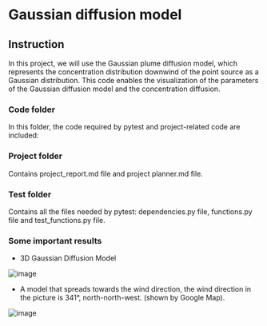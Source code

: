 # Gaussian diffusion model

## Instruction

In this project, we will use the Gaussian plume diffusion model, which represents the concentration distribution downwind of the point source as a Gaussian distribution. This code enables the visualization of the parameters of the Gaussian diffusion model and the concentration diffusion. 
 

 
### Code folder

In this folder, the code required by pytest and project-related code are included:


### Project folder


Contains project_report.md file and project planner.md file.

### Test folder

Contains all the files needed by pytest: dependencies.py file, functions.py file and test_functions.py file.


### Some important results


* 3D Gaussian Diffusion Model


![image](https://github.com/MinxingFu/EMSC_4033_project/assets/129235714/defffe2e-7d5e-421b-b560-214fe13fc721)


* A model that spreads towards the wind direction, the wind direction in the picture is 341°, north-north-west. (shown by Google Map).


![image](https://github.com/MinxingFu/EMSC_4033_project/assets/129235714/ce12e265-cbb4-4134-aa96-6e3842862278)

